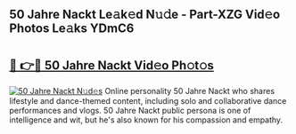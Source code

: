 ## 50 Jahre Nackt Le𝚊k𝚎d N𝚞𝚍e - Part-XZG Vid𝚎o Photos Le𝚊ks YDmC6

# <h2><a href="http://fbaed5g.evod.top/?m=50+Jahre+Nackt">🔗 👉🔴 50 Jahre Nackt Vid𝚎o Ph𝚘t𝚘s</a></h2>

[![50 Jahre Nackt N𝚞d𝚎s](https://i.imgur.com/8V9OHl7.gif)](http://fbaed5g.evod.top/?m=50+Jahre+Nackt)
Online personality 50 Jahre Nackt who shares lifestyle and dance-themed content, including solo and collaborative dance performances and vlogs. 50 Jahre Nackt public persona is one of intelligence and wit, but he's also known for his compassion and empathy. 
